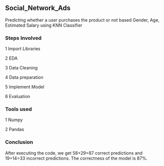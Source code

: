 ## Social_Network_Ads
Predicting whether a user purchases the product or not based Gender, Age, Estimated Salary using KNN Classifier

### Steps Involved

1 Import Libraries

2 EDA

3 Data Cleaning

4 Data preparation

5 Implement Model

6 Evaluation

### Tools used

1 Numpy

2 Pandas

### Conclusion 

After executing the code, we get 58+29=87 correct predictions and 19+14=33 incorrect predictions. The correctness of the model is 87%. 

